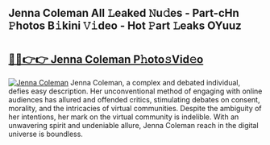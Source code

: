 ## Jenna Coleman All 𝙻eaked 𝙽u𝚍es - Part-cHn 𝙿hotos B𝚒kini 𝚅𝚒deo - Hot 𝙿art 𝙻eaks OYuuz

# <h2><a href="http://ld2hay7.urlbe.top/?page=Jenna+Coleman">🔗🔗👉👉 Jenna Coleman P𝚑oto𝚜Vid𝚎o</a></h2>

[![Jenna Coleman](https://i.imgur.com/eBuTRDB.gif)](http://ld2hay7.urlbe.top/?page=Jenna+Coleman)
Jenna Coleman, a complex and debated individual, defies easy description. Her unconventional method of engaging with online audiences has allured and offended critics, stimulating debates on consent, morality, and the intricacies of virtual communities. Despite the ambiguity of her intentions, her mark on the virtual community is indelible. With an unwavering spirit and undeniable allure, Jenna Coleman reach in the digital universe is boundless.
